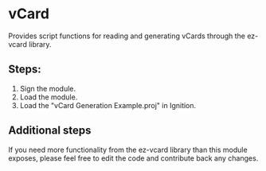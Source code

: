 # vCard
Provides script functions for reading and generating vCards through the ez-vcard library.

## Steps:
1. Sign the module.
2. Load the module.
3. Load the "vCard Generation Example.proj" in Ignition.

## Additional steps
If you need more functionality from the ez-vcard library than this module exposes, please feel free to edit the code and contribute back any changes.